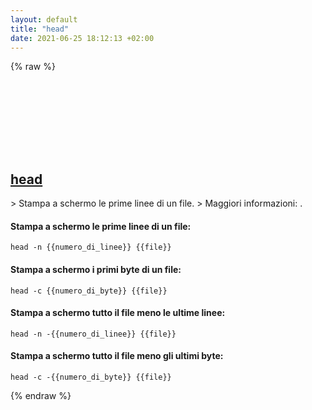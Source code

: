 ```yaml
---
layout: default
title: "head"
date: 2021-06-25 18:12:13 +02:00
---
```

{% raw %}
<h2 id="head">
  <a href="/it/common/head.html">head</a> <a href="#head"><svg class="icon">
    <use href="/assets/images/unicode_sprite.svg#link" />
  </svg></a>
</h2>
> Stampa a schermo le prime linee di un file.
> Maggiori informazioni: <https://www.gnu.org/software/coreutils/head>.

#### Stampa a schermo le prime linee di un file:
```shell
head -n {{numero_di_linee}} {{file}}
```
#### Stampa a schermo i primi byte di un file:
```shell
head -c {{numero_di_byte}} {{file}}
```
#### Stampa a schermo tutto il file meno le ultime linee:
```shell
head -n -{{numero_di_linee}} {{file}}
```
#### Stampa a schermo tutto il file meno gli ultimi byte:
```shell
head -c -{{numero_di_byte}} {{file}}
```
{% endraw %}